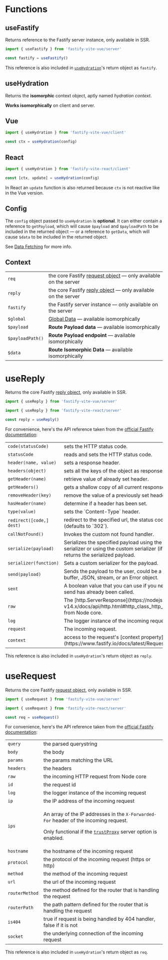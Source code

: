 # Functions

## useFastify

Returns reference to the Fastify server instance, only available in SSR.

```js
import { useFastify } from 'fastify-vite-vue/server'

const fastify = useFastify()
````

This reference is also included in [`useHydration`](/reference/functions)'s return object as `fastify`.

## useHydration

Returns the <b>isomorphic</b> context object, aptly named _hydration context_.

<b>Works isomorphically</b> on client and server.

## Vue

```js
import { useHydration } from 'fastify-vite-vue/client'

const ctx = useHydration(config)
````

## React

```js
import { useHydration } from 'fastify-vite-react/client'

const [ctx, update] = useHydration(config)
````

In React an `update` function is also returned because `ctx` is not reactive like in the Vue version.

## Config

The `config` object passed to `useHydration` is <b>optional</b>. It can either contain a reference to `getPayload`, which will cause `$payload` and `$payloadPath` to be included in the returned object — or a reference to `getData`, which will cause `$data` to be included in the returned object.

See [Data Fetching](/experimental/data-fetching) for more info.

## Context

<table class="infotable"><tr><td>
<code class="h inline-block">req</code></td>
<td>the core Fastify <a href="https://www.fastify.io/docs/latest/Request/">request object</a> — only available on the server
</td></tr><tr><td>
<code class="h inline-block">reply</code></td>
<td>the core Fastify <a href="https://www.fastify.io/docs/latest/Reply/">reply object</a> — only available on the server
</td></tr><tr><td>
<code class="h inline-block">fastify</code></td>
<td>the Fastify server instance — only available on the server
</td></tr><tr><td>
<code class="h inline-block">$global</code></td>
<td><a href="/guide/global-data">Global Data</a> — available isomorphically
</td></tr><tr><td>
<code class="h inline-block">$payload</code></td>
<td><b>Route Payload data</b> — available isomorphically
</td></tr><tr><td>
<code class="h inline-block">$payloadPath()</code></td>
<td><b>Route Payload endpoint</b> — available isomorphically
</td></tr><tr><td>
<code class="h inline-block">$data</code></td>
<td><b>Route Isomorphic Data</b> — available isomorphically
</td></tr></table>

# useReply

Returns the core Fastify [reply object](https://www.fastify.io/docs/latest/Reply/), only available in SSR. 

```js
import { useReply } from 'fastify-vite-vue/server'
```
```js
import { useReply } from 'fastify-vite-react/server'
```
```js
const reply = useReply()
````

For convenience, here's the API reference taken from the [official Fastify documentation](https://www.fastify.io/docs/latest/Reply/):

<table class="infotable"><tr><td>
<code class="h inline-block">code(statusCode)</code></td>
<td>sets the HTTP status code.
</td></tr><tr><td>
<code class="h inline-block">statusCode</code></td>
<td>reads and sets the HTTP status code.
</td></tr><tr><td>
<code class="h inline-block">header(name, value)</code></td>
<td>sets a response header.
</td></tr><tr><td>
<code class="h inline-block">headers(object)</code></td>
<td>sets all the keys of the object as response headers.
</td></tr><tr><td>
<code class="h inline-block">getHeader(name)</code></td>
<td>retrieve value of already set header.
</td></tr><tr><td>
<code class="h inline-block">getHeaders()</code></td>
<td>gets a shallow copy of all current response headers.
</td></tr><tr><td>
<code class="h inline-block">removeHeader(key)</code></td>
<td>remove the value of a previously set header.
</td></tr><tr><td>
<code class="h inline-block">hasHeader(name)</code></td>
<td>determine if a header has been set.
</td></tr><tr><td>
<code class="h inline-block">type(value)</code></td>
<td>sets the `Content-Type` header.
</td></tr><tr><td>
<code class="h inline-block">redirect([code,] dest)</code></td>
<td>redirect to the specified url, the status code is optional (defaults to `302`).
</td></tr><tr><td>
<code class="h inline-block">callNotFound()</code></td>
<td>Invokes the custom not found handler.
</td></tr><tr><td>
<code class="h inline-block">serialize(payload)</code></td>
<td>Serializes the specified payload using the default JSON serializer or using the custom serializer (if one is set) and returns the serialized payload.
</td></tr><tr><td>
<code class="h inline-block">serializer(function)</code></td>
<td>Sets a custom serializer for the payload.
</td></tr><tr><td>
<code class="h inline-block">send(payload)</code></td>
<td>Sends the payload to the user, could be a plain text, a buffer, JSON, stream, or an Error object.
</td></tr><tr><td>
<code class="h inline-block">sent</code></td>
<td>A boolean value that you can use if you need to know if send has already been called.
</td></tr><tr><td>
<code class="h inline-block">raw</code></td>
<td>The [http.ServerResponse](https://nodejs.org/dist/latest-v14.x/docs/api/http.html#http_class_http_serverresponse) from Node core.
</td></tr><tr><td>
<code class="h inline-block">log</code></td>
<td>The logger instance of the incoming request.
</td></tr><tr><td>
<code class="h inline-block">request</code></td>
<td>The incoming request.
</td></tr><tr><td>
<code class="h inline-block">context</code></td>
<td>access to the request's [context property](https://www.fastify.io/docs/latest/Request#Request).
</td></tr></table>

This reference is also included in `useHydration`'s return object as `reply`.

# useRequest

Returns the core Fastify [request object](https://www.fastify.io/docs/latest/Request/), only available in SSR. 

```js
import { useRequest } from 'fastify-vite-vue/server'
```
```js
import { useRequest } from 'fastify-vite-react/server'
```
```js
const req = useRequest()
````

For convenience, here's the API reference taken from the [official Fastify documentation](https://www.fastify.io/docs/latest/Request/):

<table class="infotable"><tr><td>
<code class="h inline-block">query</code></td>
<td>the parsed querystring
</td></tr><tr><td>
<code class="h inline-block">body</code></td>
<td>the body
</td></tr><tr><td>
<code class="h inline-block">params</code></td>
<td>the params matching the URL
</td></tr><tr><td>
<code class="h inline-block">headers</code></td>
<td>the headers
</td></tr><tr><td>
<code class="h inline-block">raw</code></td>
<td>the incoming HTTP request from Node core
</td></tr><tr><td>
<code class="h inline-block">id</code></td>
<td>the request id
</td></tr><tr><td>
<code class="h inline-block">log</code></td>
<td>the logger instance of the incoming request
</td></tr><tr><td>
<code class="h inline-block">ip</code></td>
<td>the IP address of the incoming request
</td></tr><tr><td>
<code class="h inline-block">ips</code></td>
<td><p>An array of the IP addresses in the <code>X-Forwarded-For</code> header of the incoming request.</p>
<p>Only functional if the <a href="https://www.fastify.io/docs/latest/Server#factory-trust-proxy"><code>trustProxy</code></a> server option is enabled.</p>
</td></tr><tr><td>
<code class="h inline-block">hostname</code></td>
<td>the hostname of the incoming request
</td></tr><tr><td>
<code class="h inline-block">protocol</code></td>
<td>the protocol of the incoming request (https or http)
</td></tr><tr><td>
<code class="h inline-block">method</code></td>
<td>the method of the incoming request
</td></tr><tr><td>
<code class="h inline-block">url</code></td>
<td>the url of the incoming request
</td></tr><tr><td>
<code class="h inline-block">routerMethod</code></td>
<td>the method defined for the router that is handling the request
</td></tr><tr><td>
<code class="h inline-block">routerPath</code></td>
<td>the path pattern defined for the router that is handling the request
</td></tr><tr><td>
<code class="h inline-block">is404</code></td>
<td>true if request is being handled by 404 handler, false if it is not
</td></tr><tr><td>
<code class="h inline-block">socket</code></td>
<td>the underlying connection of the incoming request
</td></tr></table>

This reference is also included in `useHydration`'s return object as `req`.
